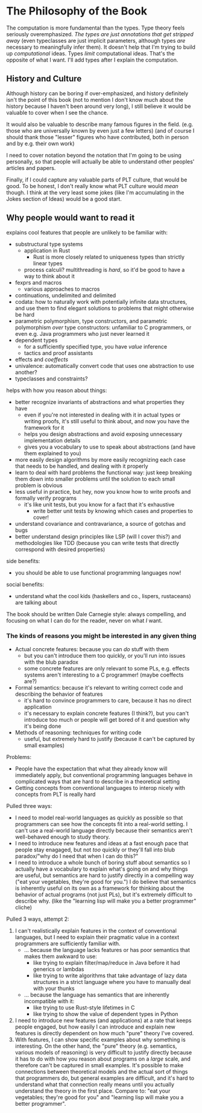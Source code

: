 # The Philosophy of the Book
The computation is more fundamental than the types. Type theory feels seriously overemphasized. *The types are just annotations that get stripped away* (even typeclasses are just implicit parameters, although types *are* necessary to meaningfully infer them).
It doesn't help that I'm trying to build up *computational* ideas. Types *limit* computational ideas. That's the opposite of what I want. I'll add types after I explain the computation.

## History and Culture
Although history can be boring if over-emphasized, and history definitely isn't the point of this book
(not to mention I don't know much about the history because I haven't been around very long),
I still believe it would be valuable to cover when I see the chance.

It would also be valuable to describe many famous figures in the field. (e.g. those who are universally known by even just a few letters)
(and of course I should thank those "lesser" figures who have contributed, both in person and by e.g. their own work)

I need to cover notation beyond the notation that I'm going to be using personally, so that people will actually be able to understand other peoples' articles and papers.

Finally, if I could capture any valuable parts of PLT culture, that would be good.
To be honest, I don't really know what PLT culture would *mean* though.
I think at the very least some jokes (like I'm accumulating in the Jokes section of Ideas) would be a good start.

## Why people would want to read it
explains cool features that people are unlikely to be familiar with:
* substructural type systems
   * application in Rust
      * Rust is more closely related to uniqueness types than strictly linear types
   * process calculi? multithreading is *hard*, so it'd be good to have a way to think about it
* fexprs and macros
   * various approaches to macros
* continuations, undelimited and delimited
* codata: how to naturally work with potentially infinite data structures, and use them to find elegant solutions to problems that might otherwise be hard
* parametric polymorphism, type constructors, and parametric polymorphism *over* type constructors: unfamiliar to C programmers, or even e.g. Java programmers who just never learned it
* dependent types
   * for a sufficiently specified type, you have *value* inference
   * tactics and proof assistants
* effects and *coeffects*
* univalence: automatically convert code that uses one abstraction to use another?
* typeclasses and constraints?

helps with how you reason about things:
* better recognize invariants of abstractions and what properties they have
   * even if you're not interested in dealing with it in actual types or writing proofs, it's still useful to think about, and now you have the framework for it
   * helps you design abstractions and avoid exposing unnecessary implementation details
   * gives you a vocabulary to use to speak about abstractions (and have them explained to you)
* more easily design algorithms by more easily recognizing each case that needs to be handled, and dealing with it properly
* learn to deal with hard problems the functional way: just keep breaking them down into smaller problems until the solution to each small problem is obvious
* less useful in practice, but hey, now you know how to write proofs and formally verify programs
   * it's like unit tests, but you know for a fact that it's exhaustive
      * write better unit tests by knowing which cases and properties to cover!
* understand covariance and contravariance, a source of gotchas and bugs
* better understand design principles like LSP (will I cover this?) and methodologies like TDD (because you can write tests that directly correspond with desired properties)

side benefits:
* you should be able to use functional programming languages now!

social benefits:
* understand what the cool kids (haskellers and co., lispers, rustaceans) are talking about

The book should be written Dale Carnegie style: always compelling, and focusing on what I can do for the reader, never on what *I* want.

### The kinds of reasons you might be interested in any given thing
* Actual concrete features: because you can *do* stuff with them
   * but you can't introduce them too quickly, or you'll run into issues with the blub paradox
   * some concrete features are only relevant to some PLs, e.g. effects systems aren't interesting to a C programmer! (maybe coeffects are?)
* Formal semantics: because it's relevant to writing correct code and describing the behavior of features
   * it's hard to convince programmers to care, because it has no direct application
   * it's necessary to explain concrete features (I think?), but you can't introduce too much or people will get bored of it and question why it's being done
* Methods of reasoning: techniques for writing code
   * useful, but extremely hard to justify (because it can't be captured by small examples)


Problems:
* People have the expectation that what they already know will immediately apply, but conventional programming languages behave in complicated ways that are hard to describe in a theoretical setting
* Getting concepts from conventional languages to interop nicely with concepts from PLT is really hard


Pulled three ways:
* I need to model real-world languages as quickly as possible so that programmers can see how the concepts fit into a real-world setting. I can't use a real-world language directly because their semantics aren't well-behaved enough to study theory.
* I need to introduce new features and ideas at a fast enough pace that people stay enagaged, but not *too* quickly or they'll fall into blub paradox/"why do I need that when I can do this?"
* I need to introduce a whole bunch of boring stuff about semantics so I actually have a vocabulary to explain what's going on and why things are useful, but semantics are hard to justify directly in a compelling way ("eat your vegetables, they're good for you.") I do believe that semantics is inherently useful on its own as a framework for thinking about the behavior of actual programs (not just PLs), but it's extremely difficult to describe why. (like the "learning lisp will make you a better programmer" cliche)

Pulled 3 ways, attempt 2:
1. I can't realistically explain features in the context of conventional languages, but I need to explain their pragmatic value in a context programmers are sufficiently familiar with.
   * ... because the language lacks features or has poor semantics that makes them awkward to use:
      * like trying to explain filter/map/reduce in Java before it had generics or lambdas
      * like trying to write algorithms that take advantage of lazy data structures in a strict language where you have to manually deal with your thunks
   * ... because the language has semantics that are inherently incompatible with it:
      * like trying to use Rust-style lifetimes in C
      * like trying to show the value of dependent types in Python
2. I need to introduce new features (and applications) at a rate that keeps people engaged, but how easily I can introduce and explain new features is directly dependent on how much "pure" theory I've covered.
3. With features, I can show specific examples about why something is interesting. On the other hand, the "pure" theory (e.g. semantics, various models of reasoning) is very difficult to justify directly because it has to do with how you reason about programs on a *large* scale, and therefore can't be captured in small examples. It's possible to make connections between theoretical models and the actual sort of things that programmers do, but general examples are difficult, and it's hard to understand what that connection really means until you actually understand the theory in the first place. Compare to: "eat your vegetables; they're good for you" and "learning lisp will make you a better programmer".
